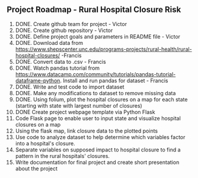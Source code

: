 ## Project Roadmap - Rural Hospital Closure Risk ##
1. DONE. Create github team for project - Victor
2. DONE. Create github repository - Victor
3. DONE. Define project goals and parameters in README file - Victor
4. DONE. Download data from https://www.shepscenter.unc.edu/programs-projects/rural-health/rural-hospital-closures/ -Francis
5. DONE. Convert data to .csv - Francis
6. DONE. Watch pandas tutorial from https://www.datacamp.com/community/tutorials/pandas-tutorial-dataframe-python. Install and run pandas for dataset - Francis
7. DONE. Write and test code to import dataset
8. DONE. Make any modifications to dataset to remove missing data
9. DONE. Using folium, plot the hospital closures on a map for each state (starting with state with largest number of closures)
10. DONE Create project webpage template via Python Flask 
11. Code Flask page to enable user to input state and visualize hospital closures on a map
12. Using the flask map, link closure data to the plotted points
12. Use code to analyze dataset to help determine which variables factor into a hospital's closure.
13. Separate variables on supposed impact to hospital closure to find a pattern in the rural hospitals' closures.
14. Write documentation for final project and create short presentation about the project
